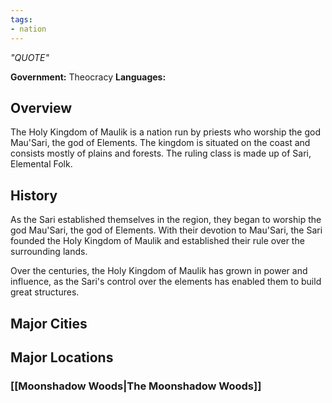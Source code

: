 ```yaml
---
tags:
- nation
---
```

*"QUOTE"*

**Government:** Theocracy
**Languages:** 
## Overview
The Holy Kingdom of Maulik is a nation run by priests who worship the god Mau'Sari, the god of Elements. The kingdom is situated on the coast and consists mostly of plains and forests. The ruling class is made up of Sari, Elemental Folk.
## History
As the Sari established themselves in the region, they began to worship the god Mau'Sari, the god of Elements. With their devotion to Mau'Sari, the Sari founded the Holy Kingdom of Maulik and established their rule over the surrounding lands.

Over the centuries, the Holy Kingdom of Maulik has grown in power and influence, as the Sari's control over the elements has enabled them to build great structures.
## Major Cities

## Major Locations

### [[Moonshadow Woods|The Moonshadow Woods]]
